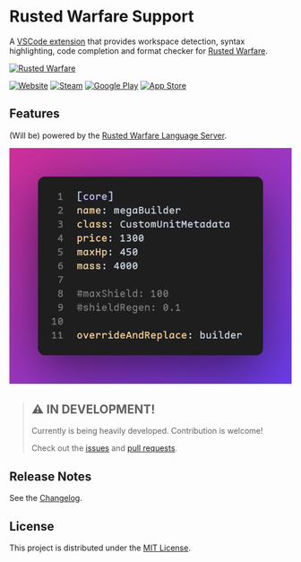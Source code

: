 # Rusted Warfare Support

A [VSCode extension](https://marketplace.visualstudio.com/VSCode) that provides workspace detection, syntax
highlighting, code completion and format checker
for [Rusted Warfare](http://corrodinggames.com/rusted_warfare).

[![Rusted Warfare](https://corrodinggames.com/images/rw-title.png)](https://corrodinggames.com/rusted_warfare)

[![Website](https://img.shields.io/badge/Website-000)](http://corrodinggames.com/rusted_warfare)
[![Steam](https://img.shields.io/badge/Steam-000?logo=steam)](https://store.steampowered.com/app/647960/Rusted_Warfare__RTS/)
[![Google Play](https://img.shields.io/badge/Google%20Play-000?logo=googleplay)](https://play.google.com/store/apps/details?id=com.corrodinggames.rts&utm_source=global_co&utm_medium=prtnr&utm_content=Mar2515&utm_campaign=PartBadge&pcampaignid=MKT-Other-global-all-co-prtnr-py-PartBadge-Mar2515-1)
[![App Store](https://img.shields.io/badge/App%20Store-000?logo=apple)](https://apps.apple.com/au/app/rusted-warfare-rts/id1514329124)

## Features

(Will be) powered by the [Rusted Warfare Language Server](https://github.com/yvvki/RWLS.git).

![Screenshot](docs/screenshot.png)

> ## ⚠️ IN DEVELOPMENT! 
>
> Currently is being heavily developed. Contribution is welcome!
> 
> Check out the [issues](https://github.com/yvvki/rusted-warfare-vscode/issues)
> and [pull requests](https://github.com/yvvki/rusted-warfare-vscode/pulls).

## Release Notes

See the [Changelog](CHANGELOG.md).

## License

This project is distributed under the [MIT License](LICENSE).
